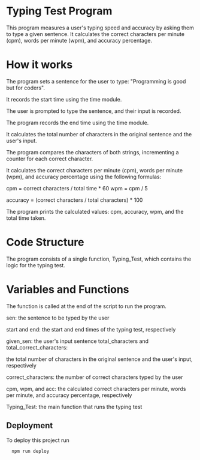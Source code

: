 
# Typing Test Program

This program measures a user's typing speed and accuracy by asking them to type a given sentence. It calculates the correct characters per minute (cpm), words per minute (wpm), and accuracy percentage.

# How it works
The program sets a sentence for the user to type: "Programming is good but for coders".

It records the start time using the time module.

The user is prompted to type the sentence, and their input is recorded.

The program records the end time using the time module.

It calculates the total number of characters in the original sentence and the user's input.

The program compares the characters of both strings, incrementing a counter for each correct character.

It calculates the correct characters per minute (cpm), words per minute (wpm), and accuracy percentage using the following formulas:

cpm = correct characters / total time * 60
wpm = cpm / 5

accuracy = (correct characters / total characters) * 100

The program prints the calculated values: cpm, accuracy, wpm, and the total time taken.

# Code Structure

The program consists of a single function, Typing_Test, which contains the logic for the typing test.

# Variables and Functions

The function is called at the end of the script to run the program.

sen: the sentence to be typed by the user

start and end: the start and end times of the typing test, respectively

given_sen: the user's input sentence
total_characters and total_correct_characters: 

the total number of characters in the original sentence and the user's input, respectively

correct_characters: the number of correct characters typed by the user

cpm, wpm, and acc: the calculated correct characters per minute, words per minute, and accuracy percentage, respectively

Typing_Test: the main function that runs the typing test




## Deployment

To deploy this project run

```bash
  npm run deploy
```


